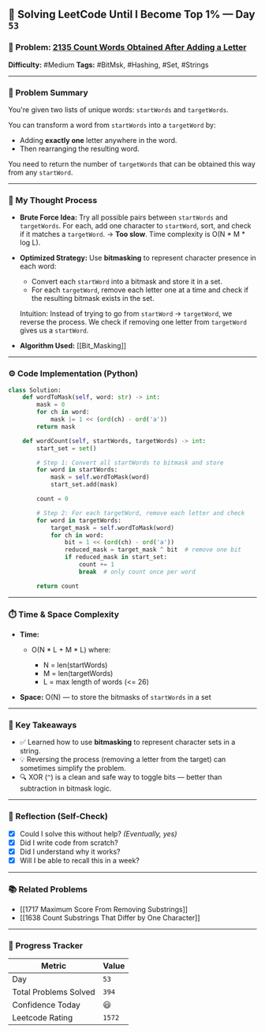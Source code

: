 ## 🧠 Solving LeetCode Until I Become Top 1% — Day `53`

### 🔹 Problem: [2135 Count Words Obtained After Adding a Letter](https://leetcode.com/problems/count-words-obtained-after-adding-a-letter/)

**Difficulty:** #Medium
**Tags:** #BitMsk, #Hashing, #Set, #Strings

---

### 📝 Problem Summary

You're given two lists of unique words: `startWords` and `targetWords`.

You can transform a word from `startWords` into a `targetWord` by:

- Adding **exactly one** letter anywhere in the word.
- Then rearranging the resulting word.

You need to return the number of `targetWords` that can be obtained this way from any `startWord`.

---

### 🧠 My Thought Process

- **Brute Force Idea:**
  Try all possible pairs between `startWords` and `targetWords`. For each, add one character to `startWord`, sort, and check if it matches a `targetWord`.
  → **Too slow**. Time complexity is O(N \* M \* log L).

- **Optimized Strategy:**
  Use **bitmasking** to represent character presence in each word:

  - Convert each `startWord` into a bitmask and store it in a set.
  - For each `targetWord`, remove each letter one at a time and check if the resulting bitmask exists in the set.

  Intuition: Instead of trying to go from `startWord` → `targetWord`, we reverse the process. We check if removing one letter from `targetWord` gives us a `startWord`.

- **Algorithm Used:**
  [[Bit_Masking]]

---

### ⚙️ Code Implementation (Python)

```python
class Solution:
    def wordToMask(self, word: str) -> int:
        mask = 0
        for ch in word:
            mask |= 1 << (ord(ch) - ord('a'))
        return mask

    def wordCount(self, startWords, targetWords) -> int:
        start_set = set()

        # Step 1: Convert all startWords to bitmask and store
        for word in startWords:
            mask = self.wordToMask(word)
            start_set.add(mask)

        count = 0

        # Step 2: For each targetWord, remove each letter and check
        for word in targetWords:
            target_mask = self.wordToMask(word)
            for ch in word:
                bit = 1 << (ord(ch) - ord('a'))
                reduced_mask = target_mask ^ bit  # remove one bit
                if reduced_mask in start_set:
                    count += 1
                    break  # only count once per word

        return count
```

---

### ⏱️ Time & Space Complexity

- **Time:**

  - O(N \* L + M \* L) where:

    - N = len(startWords)
    - M = len(targetWords)
    - L = max length of words (<= 26)

- **Space:** O(N) — to store the bitmasks of `startWords` in a set

---

### 🧩 Key Takeaways

- ✅ Learned how to use **bitmasking** to represent character sets in a string.
- 💡 Reversing the process (removing a letter from the target) can sometimes simplify the problem.
- 🔍 XOR (`^`) is a clean and safe way to toggle bits — better than subtraction in bitmask logic.

---

### 🔁 Reflection (Self-Check)

- [x] Could I solve this without help? _(Eventually, yes)_
- [x] Did I write code from scratch?
- [x] Did I understand why it works?
- [x] Will I be able to recall this in a week?

---

### 📚 Related Problems

- [[1717 Maximum Score From Removing Substrings]]
- [[1638 Count Substrings That Differ by One Character]]

---

### 🚀 Progress Tracker

| Metric                | Value  |
| --------------------- | ------ |
| Day                   | `53`    |
| Total Problems Solved | `394`    |
| Confidence Today      | 😃     |
| Leetcode Rating       | `1572` |

